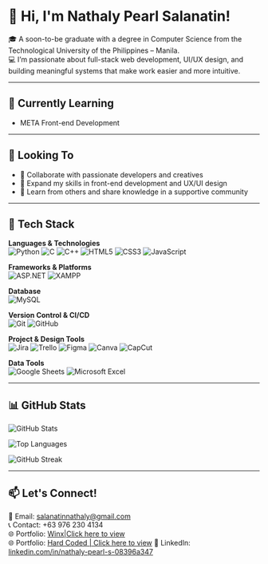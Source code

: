 # 👋 Hi, I'm Nathaly Pearl Salanatin!

🎓 A soon-to-be graduate with a degree in Computer Science from the Technological University of the Philippines – Manila.  
💻 I’m passionate about full-stack web development, UI/UX design, and building meaningful systems that make work easier and more intuitive.

---

## 🌱 Currently Learning
- META Front-end Development  
---

## 🤝 Looking To

- 🤝 Collaborate with passionate developers and creatives  
- 🧠 Expand my skills in front-end development and UX/UI design  
- 🌱 Learn from others and share knowledge in a supportive community  

---

## 🚀 Tech Stack

**Languages & Technologies**  
![Python](https://img.shields.io/badge/Python-3670A0?style=for-the-badge&logo=python&logoColor=white)
![C](https://img.shields.io/badge/C-00599C?style=for-the-badge&logo=c&logoColor=white)
![C++](https://img.shields.io/badge/C++-00599C?style=for-the-badge&logo=cplusplus&logoColor=white)
![HTML5](https://img.shields.io/badge/HTML5-E34F26?style=for-the-badge&logo=html5&logoColor=white)
![CSS3](https://img.shields.io/badge/CSS3-1572B6?style=for-the-badge&logo=css3&logoColor=white)
![JavaScript](https://img.shields.io/badge/JavaScript-F7DF1E?style=for-the-badge&logo=javascript&logoColor=black)

**Frameworks & Platforms**  
![ASP.NET](https://img.shields.io/badge/ASP.NET-512BD4?style=for-the-badge&logo=dotnet&logoColor=white)
![XAMPP](https://img.shields.io/badge/XAMPP-FB7A24?style=for-the-badge&logo=xampp&logoColor=white)

**Database**  
![MySQL](https://img.shields.io/badge/MySQL-4479A1?style=for-the-badge&logo=mysql&logoColor=white)

**Version Control & CI/CD**  
![Git](https://img.shields.io/badge/Git-F05032?style=for-the-badge&logo=git&logoColor=white)
![GitHub](https://img.shields.io/badge/GitHub-100000?style=for-the-badge&logo=github&logoColor=white)

**Project & Design Tools**  
![Jira](https://img.shields.io/badge/Jira-0052CC?style=for-the-badge&logo=jira&logoColor=white)
![Trello](https://img.shields.io/badge/Trello-0052CC?style=for-the-badge&logo=trello&logoColor=white)
![Figma](https://img.shields.io/badge/Figma-F24E1E?style=for-the-badge&logo=figma&logoColor=white)
![Canva](https://img.shields.io/badge/Canva-00C4CC?style=for-the-badge&logo=canva&logoColor=white)
![CapCut](https://img.shields.io/badge/CapCut-000000?style=for-the-badge&logo=capcut&logoColor=white)

**Data Tools**  
![Google Sheets](https://img.shields.io/badge/Google%20Sheets-34A853?style=for-the-badge&logo=googlesheets&logoColor=white)
![Microsoft Excel](https://img.shields.io/badge/Microsoft%20Excel-217346?style=for-the-badge&logo=microsoftexcel&logoColor=white)

---

## 📊 GitHub Stats

![GitHub Stats](https://github-readme-stats.vercel.app/api?username=aly071&show_icons=true&theme=tokyonight)

![Top Languages](https://github-readme-stats.vercel.app/api/top-langs/?username=aly071&layout=compact&theme=tokyonight)

![GitHub Streak](https://streak-stats.demolab.com?user=aly071&theme=tokyonight&hide_border=false)


---

## 📫 Let's Connect!
📧 Email: salanatinnathaly@gmail.com  
📞 Contact: +63 976 230 4134  
🌐 Portfolio: [Winx|Click here to view](https://salanatinnathaly.wixsite.com/salanatin)  
🌐 Portfolio: [Hard Coded | Click here to view](https://aly071.github.io/aly071-v1/)
💼 LinkedIn: [linkedin.com/in/nathaly-pearl-s-08396a347](https://www.linkedin.com/in/nathaly-pearl-s-08396a347)
